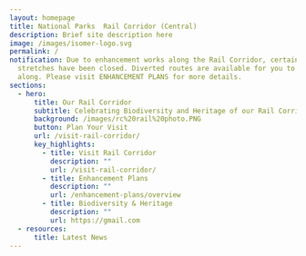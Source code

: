 ```yaml
---
layout: homepage
title: National Parks  Rail Corridor (Central)
description: Brief site description here
image: /images/isomer-logo.svg
permalink: /
notification: Due to enhancement works along the Rail Corridor, certain
  stretches have been closed. Diverted routes are available for you to walk
  along. Please visit ENHANCEMENT PLANS for more details.
sections:
  - hero:
      title: Our Rail Corridor
      subtitle: Celebrating Biodiversity and Heritage of our Rail Corridor (Central)
      background: /images/rc%20rail%20photo.PNG
      button: Plan Your Visit
      url: /visit-rail-corridor/
      key_highlights:
        - title: Visit Rail Corridor
          description: ""
          url: /visit-rail-corridor/
        - title: Enhancement Plans
          description: ""
          url: /enhancement-plans/overview
        - title: Biodiversity & Heritage
          description: ""
          url: https://gmail.com
  - resources:
      title: Latest News
---
```

